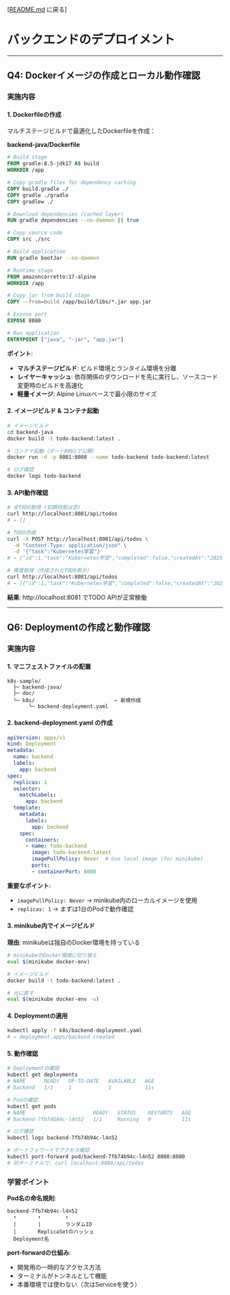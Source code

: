 [[README.md](./README.md) に戻る]

# バックエンドのデプロイメント

---

## Q4: Dockerイメージの作成とローカル動作確認

### 実施内容

#### 1. Dockerfileの作成

マルチステージビルドで最適化したDockerfileを作成：

**backend-java/Dockerfile**
```dockerfile
# Build stage
FROM gradle:8.5-jdk17 AS build
WORKDIR /app

# Copy gradle files for dependency caching
COPY build.gradle ./
COPY gradle ./gradle
COPY gradlew ./

# Download dependencies (cached layer)
RUN gradle dependencies --no-daemon || true

# Copy source code
COPY src ./src

# Build application
RUN gradle bootJar --no-daemon

# Runtime stage
FROM amazoncorretto:17-alpine
WORKDIR /app

# Copy jar from build stage
COPY --from=build /app/build/libs/*.jar app.jar

# Expose port
EXPOSE 8080

# Run application
ENTRYPOINT ["java", "-jar", "app.jar"]
```

**ポイント**:
- **マルチステージビルド**: ビルド環境とランタイム環境を分離
- **レイヤーキャッシュ**: 依存関係のダウンロードを先に実行し、ソースコード変更時のビルドを高速化
- **軽量イメージ**: Alpine Linuxベースで最小限のサイズ

#### 2. イメージビルド & コンテナ起動

```bash
# イメージビルド
cd backend-java
docker build -t todo-backend:latest .

# コンテナ起動（ポート8081で公開）
docker run -d -p 8081:8080 --name todo-backend todo-backend:latest

# ログ確認
docker logs todo-backend
```

#### 3. API動作確認

```bash
# 全TODO取得 (初期状態は空)
curl http://localhost:8081/api/todos
# → []

# TODO作成
curl -X POST http://localhost:8081/api/todos \
  -H "Content-Type: application/json" \
  -d '{"task":"Kubernetes学習"}'
# → {"id":1,"task":"Kubernetes学習","completed":false,"createdAt":"2025-10-26T05:46:30.825018"}

# 再度取得（作成されたTODO表示）
curl http://localhost:8081/api/todos
# → [{"id":1,"task":"Kubernetes学習","completed":false,"createdAt":"2025-10-26T05:46:30.825018"}]
```

**結果**: http://localhost:8081 でTODO APIが正常稼働

---

## Q6: Deploymentの作成と動作確認

### 実施内容

#### 1. マニフェストファイルの配置
```
k8s-sample/
  ├─ backend-java/
  ├─ doc/
  └─ k8s/                          ← 新規作成
       └─ backend-deployment.yaml
```

#### 2. backend-deployment.yaml の作成

```yaml
apiVersion: apps/v1
kind: Deployment
metadata:
  name: backend
  labels:
    app: backend
spec:
  replicas: 1
  selector:
    matchLabels:
      app: backend
  template:
    metadata:
      labels:
        app: backend
    spec:
      containers:
      - name: todo-backend
        image: todo-backend:latest
        imagePullPolicy: Never  # Use local image (for minikube)
        ports:
        - containerPort: 8080
```

**重要なポイント**:
- `imagePullPolicy: Never` → minikube内のローカルイメージを使用
- `replicas: 1` → まずは1台のPodで動作確認

#### 3. minikube内でイメージビルド

**理由**: minikubeは独自のDocker環境を持っている

```bash
# minikubeのDocker環境に切り替え
eval $(minikube docker-env)

# イメージビルド
docker build -t todo-backend:latest .

# 元に戻す
eval $(minikube docker-env -u)
```

#### 4. Deploymentの適用

```bash
kubectl apply -f k8s/backend-deployment.yaml
# → deployment.apps/backend created
```

#### 5. 動作確認

```bash
# Deploymentの確認
kubectl get deployments
# NAME      READY   UP-TO-DATE   AVAILABLE   AGE
# backend   1/1     1            1           11s

# Podの確認
kubectl get pods
# NAME                      READY   STATUS    RESTARTS   AGE
# backend-7fb74b94c-l4n52   1/1     Running   0          11s

# ログ確認
kubectl logs backend-7fb74b94c-l4n52

# ポートフォワードでアクセス確認
kubectl port-forward pod/backend-7fb74b94c-l4n52 8080:8080
# 別ターミナルで: curl localhost:8080/api/todos
```

### 学習ポイント

**Pod名の命名規則**:
```
backend-7fb74b94c-l4n52
  ↑       ↑        ↑
  |       |        ランダムID
  |       ReplicaSetのハッシュ
  Deployment名
```

**port-forwardの仕組み**:
- 開発用の一時的なアクセス方法
- ターミナルがトンネルとして機能
- 本番環境では使わない（次はServiceを使う）
